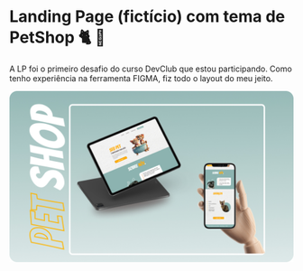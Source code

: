 <h1> Landing Page (fictício) com tema de PetShop 🐈 🐶  </h1> 
<p> A LP foi o primeiro desafio do curso DevClub que estou participando. Como tenho experiência na ferramenta FIGMA, fiz todo o layout do meu jeito. </p>

<img src="https://github.com/monikeag/LP-PetShop/blob/main/Imagens/PetShop%20capa.jpg?raw=true"/>

